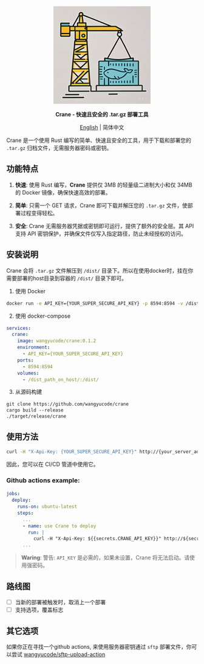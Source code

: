 <div align="center">
  <img src="logo.jpg" width=256></img>
  <p><strong>Crane - 快速且安全的 .tar.gz 部署工具</strong></p>
  
  [English](README.md) | 简体中文
  
</div>

Crane 是一个使用 Rust 编写的简单、快速且安全的工具，用于下载和部署您的 `.tar.gz` 归档文件，无需服务器密码或密钥。
## 功能特点

1. **快速**: 使用 Rust 编写，**Crane** 提供仅 3MB 的轻量级二进制大小和仅 34MB 的 Docker 镜像，确保快速高效的部署。


2. **简单**: 只需一个 GET 请求，Crane 即可下载并解压您的 `.tar.gz` 文件，使部署过程变得轻松。


3. **安全**: Crane 无需服务器凭据或密钥即可运行，提供了额外的安全层。其 API 支持 API 密钥保护，并确保文件仅写入指定路径，防止未经授权的访问。

## 安装说明

Crane 会将 `.tar.gz` 文件解压到 `/dist/` 目录下。所以在使用docker时，挂在你需要部署的host目录到容器的 `/dist/` 目录下即可。

1. 使用 Docker

```bash
docker run -e API_KEY={YOUR_SUPER_SECURE_API_KEY} -p 8594:8594 -v /dist_path_on_host/:/dist/ wangyucode/crane:0.1.2
```

2. 使用 docker-compose

```yaml
services:
  crane:
    image: wangyucode/crane:0.1.2
    environment:
      - API_KEY={YOUR_SUPER_SECURE_API_KEY}
    ports:
      - 8594:8594
    volumes:
      - /dist_path_on_host/:/dist/
```

3. 从源码构建
```
git clone https://github.com/wangyucode/crane
cargo build --release
./target/release/crane
```


## 使用方法

```bash
curl -H "X-Api-Key: {YOUR_SUPER_SECURE_API_KEY}" http://{your_server_address}:8594/deploy?url=https://example.com/file.tar.gz
```

因此，您可以在 CI/CD 管道中使用它。

### Github actions example:
```yaml
jobs:
  deploy:
    runs-on: ubuntu-latest
    steps:
      ...
      - name: use Crane to deploy
        run: |
          curl -H "X-Api-Key: ${{secrets.CRANE_API_KEY}}" http://${secrets.SERVER_ADDRESS}:8594/deploy?url=https://github.com/your-repo/your-repo/releases/download/v1.0.0/dist.tar.gz
      ...
```

> **Waring**: 警告: `API_KEY` 是必需的，如果未设置，Crane 将无法启动。请使用强密码。

## 路线图

- [ ] 当新的部署被触发时，取消上一个部署
- [ ] 支持选项，覆盖标志

## 其它选项

如果你正在寻找一个github actions, 来使用服务器密钥通过 `sftp` 部署文件，你可以尝试 [wangyucode/sftp-upload-action](https://github.com/wangyucode/sftp-upload-action)
